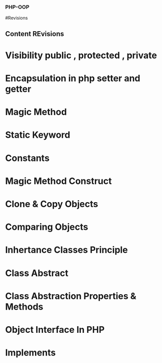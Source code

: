 ### PHP-OOP
#Revisions
## Content REvisions 
# Visibility public , protected , private
# Encapsulation in php setter and getter
# Magic Method 
# Static Keyword
# Constants
# Magic Method Construct 
# Clone & Copy Objects 
# Comparing Objects 
# Inhertance Classes Principle 
# Class Abstract 
# Class Abstraction Properties & Methods 
# Object Interface In PHP 
# Implements
